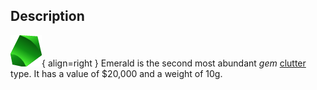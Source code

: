 ## Description
![](../static/clutter/clutter-emerald.png "Emerald Image"){ align=right }
Emerald is the second most abundant *gem* [clutter](/clutter "All Clutter Types") type. It has a value of $20,000 and a weight of 10g.